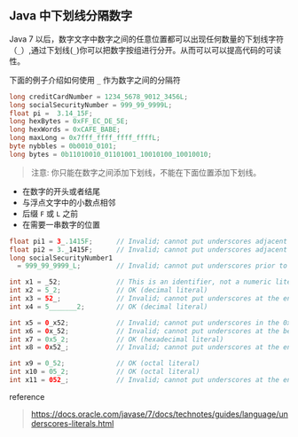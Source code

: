## Java 中下划线分隔数字
Java 7 以后，数字文字中数字之间的任意位置都可以出现任何数量的下划线字符（`_`）,通过下划线(`_`)你可以把数字按组进行分开。从而可以可以提高代码的可读性。

下面的例子介绍如何使用 `_` 作为数字之间的分隔符

``` java
long creditCardNumber = 1234_5678_9012_3456L;
long socialSecurityNumber = 999_99_9999L;
float pi = 	3.14_15F;
long hexBytes = 0xFF_EC_DE_5E;
long hexWords = 0xCAFE_BABE;
long maxLong = 0x7fff_ffff_ffff_ffffL;
byte nybbles = 0b0010_0101;
long bytes = 0b11010010_01101001_10010100_10010010;
```

> 注意: 你只能在数字之间添加下划线，不能在下面位置添加下划线。

* 在数字的开头或者结尾
* 与浮点文字中的小数点相邻
* 后缀 `F` 或 `L` 之前
* 在需要一串数字的位置

``` java
float pi1 = 3_.1415F;      // Invalid; cannot put underscores adjacent to a decimal point
float pi2 = 3._1415F;      // Invalid; cannot put underscores adjacent to a decimal point
long socialSecurityNumber1
  = 999_99_9999_L;         // Invalid; cannot put underscores prior to an L suffix

int x1 = _52;              // This is an identifier, not a numeric literal
int x2 = 5_2;              // OK (decimal literal)
int x3 = 52_;              // Invalid; cannot put underscores at the end of a literal
int x4 = 5_______2;        // OK (decimal literal)

int x5 = 0_x52;            // Invalid; cannot put underscores in the 0x radix prefix
int x6 = 0x_52;            // Invalid; cannot put underscores at the beginning of a number
int x7 = 0x5_2;            // OK (hexadecimal literal)
int x8 = 0x52_;            // Invalid; cannot put underscores at the end of a number

int x9 = 0_52;             // OK (octal literal)
int x10 = 05_2;            // OK (octal literal)
int x11 = 052_;            // Invalid; cannot put underscores at the end of a number
```

reference
> https://docs.oracle.com/javase/7/docs/technotes/guides/language/underscores-literals.html